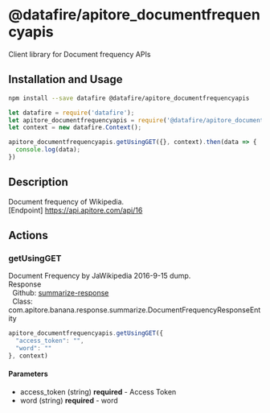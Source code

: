 # @datafire/apitore_documentfrequencyapis

Client library for Document frequency APIs

## Installation and Usage
```bash
npm install --save datafire @datafire/apitore_documentfrequencyapis
```

```js
let datafire = require('datafire');
let apitore_documentfrequencyapis = require('@datafire/apitore_documentfrequencyapis').actions;
let context = new datafire.Context();

apitore_documentfrequencyapis.getUsingGET({}, context).then(data => {
  console.log(data);
})
```

## Description
Document frequency of Wikipedia.<BR />[Endpoint] https://api.apitore.com/api/16

## Actions
### getUsingGET
Document Frequency by JaWikipedia 2016-9-15 dump.<BR />Response<BR />&nbsp; Github: <a href="https://github.com/keigohtr/apitore-response-parent/tree/master/summarize-response">summarize-response</a><BR />&nbsp; Class: com.apitore.banana.response.summarize.DocumentFrequencyResponseEntity<BR />


```js
apitore_documentfrequencyapis.getUsingGET({
  "access_token": "",
  "word": ""
}, context)
```

#### Parameters
* access_token (string) **required** - Access Token
* word (string) **required** - word

